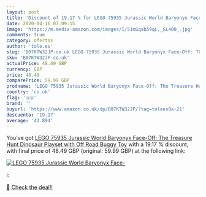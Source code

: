 ```yaml
---
layout: post
title: 'Discount of 19.17 % for LEGO 75935 Jurassic World Baryonyx Face-'
date: 2020-04-16 07:09:15
image: 'https://m.media-amazon.com/images/I/51mGqab59qL._SL400_.jpg'
comments: true
category: ofertas
author: 'tole.es'
slug: 'B07KTW32JP-co.uk LEGO 75935 Jurassic World Baryonyx Face-Off: The...'
sku: 'B07KTW32JP-co.uk'
actualPrice: 48.49 GBP
currency: GBP
price: 48.49
comparePrice: 59.99 GBP
prodname: 'LEGO 75935 Jurassic World Baryonyx Face-Off: The Treasure Hunt Dinosaur Playset with Off Road Buggy Toy'
country: 'co.uk'
flag: '🇬🇧'
brand: ''
buyurl: 'https://www.amazon.co.uk/dp/B07KTW32JP/?tag=tolees0a-21'
descuento: '19.17'
average: '43.894'
---
```


You've got [LEGO 75935 Jurassic World Baryonyx Face-Off: The Treasure Hunt Dinosaur Playset with Off Road Buggy Toy](https://www.amazon.co.uk/dp/B07KTW32JP/?tag=tolees0a-21) with a  19.17 % discount, with final price of 48.49 GBP (original: 59.99 GBP) at the following link:

[![LEGO 75935 Jurassic World Baryonyx Face-](https://m.media-amazon.com/images/I/51mGqab59qL._SL400_.jpg)](https://www.amazon.co.uk/dp/B07KTW32JP/?tag=tolees0a-21)

ℹ️:


[🛒 Check the deal!!](https://www.amazon.co.uk/dp/B07KTW32JP/?tag=tolees0a-21)
